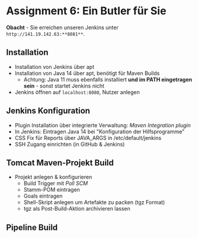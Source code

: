 # Assignment 6: Ein Butler für Sie

**Obacht** - Sie erreichen unseren Jenkins unter `http://141.19.142.63:**8081**`.

## Installation
* Installation von Jenkins über apt
* Installation von Java 14 über apt, benötigt für Maven Builds
	* Achtung: Java 11 muss ebenfalls installiert **und im PATH eingetragen sein** - sonst startet Jenkins nicht
* Jenkins öffnen auf `localhost:8080`, Nutzer anlegen

## Jenkins Konfiguration
* Plugin Installation über integrierte Verwaltung: *Maven Integration plugin*
* In Jenkins: Eintragen Java 14 bei "Konfiguration der Hilfsprogramme"
* CSS Fix für Reports über JAVA_ARGS in /etc/default/jenkins
* SSH Zugang einrichten (in GitHub & Jenkins)

## Tomcat Maven-Projekt Build
* Projekt anlegen & konfigurieren
	* Build Trigger mit *Poll SCM*
	* Stamm-POM eintragen
	* Goals eintragen
	* Shell-Skript anlegen um Artefakte zu packen (tgz Format)
	* tgz als Post-Build-Aktion archivieren lassen

## Pipeline Build
